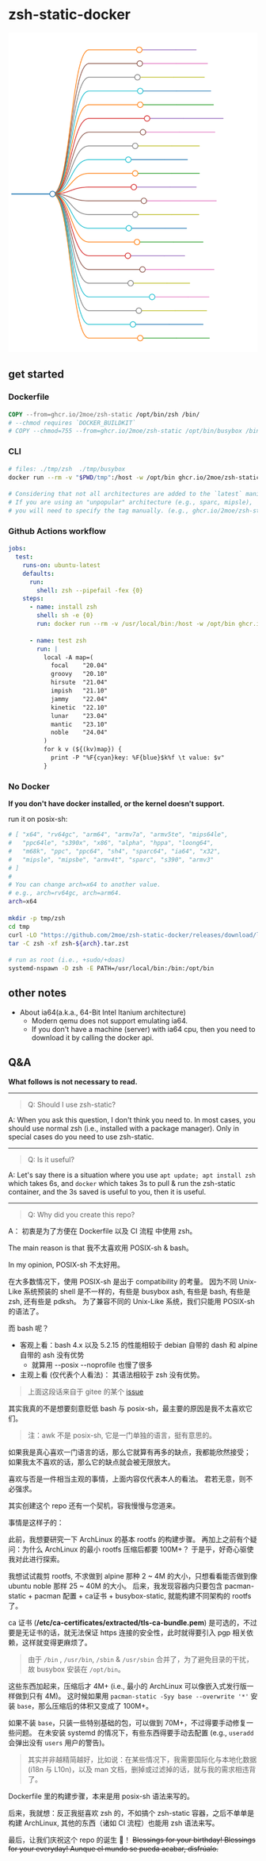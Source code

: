 # zsh-static-docker

![platforms](./assets/markmap/platforms.svg)

## get started

### Dockerfile

```dockerfile
COPY --from=ghcr.io/2moe/zsh-static /opt/bin/zsh /bin/
# --chmod requires `DOCKER_BUILDKIT`
# COPY --chmod=755 --from=ghcr.io/2moe/zsh-static /opt/bin/busybox /bin/ash
```

### CLI

```sh
# files: ./tmp/zsh  ./tmp/busybox
docker run --rm -v "$PWD/tmp":/host -w /opt/bin ghcr.io/2moe/zsh-static cp -L busybox zsh /host/

# Considering that not all architectures are added to the `latest` manifest.
# If you are using an "unpopular" architecture (e.g., sparc, mipsle),
# you will need to specify the tag manually. (e.g., ghcr.io/2moe/zsh-static:mipsle)
```

### Github Actions workflow

```yaml
jobs:
  test:
    runs-on: ubuntu-latest
    defaults:
      run:
        shell: zsh --pipefail -fex {0}
    steps:
      - name: install zsh
        shell: sh -e {0}
        run: docker run --rm -v /usr/local/bin:/host -w /opt/bin ghcr.io/2moe/zsh-static cp -L zsh /host/

      - name: test zsh
        run: |
          local -A map=(
            focal    "20.04"
            groovy   "20.10"
            hirsute  "21.04"
            impish   "21.10"
            jammy    "22.04"
            kinetic  "22.10"
            lunar    "23.04"
            mantic   "23.10"
            noble    "24.04"
          )
          for k v (${(kv)map}) {
            print -P "%F{cyan}key: %F{blue}$k%f \t value: $v"
          }
```

### No Docker

**If you don't have docker installed, or the kernel doesn't support.**

run it on posix-sh:

```sh
# [ "x64", "rv64gc", "arm64", "armv7a", "armv5te", "mips64le",
#   "ppc64le", "s390x", "x86", "alpha", "hppa", "loong64",
#   "m68k", "ppc", "ppc64", "sh4", "sparc64", "ia64", "x32",
#   "mipsle", "mipsbe", "armv4t", "sparc", "s390", "armv3"
# ]
#
# You can change arch=x64 to another value.
# e.g., arch=rv64gc, arch=arm64.
arch=x64

mkdir -p tmp/zsh
cd tmp
curl -LO "https://github.com/2moe/zsh-static-docker/releases/download/latest/zsh-${arch}.tar.zst"
tar -C zsh -xf zsh-${arch}.tar.zst

# run as root (i.e., +sudo/+doas)
systemd-nspawn -D zsh -E PATH=/usr/local/bin:/bin:/opt/bin
```

## other notes

- About ia64(a.k.a., 64-Bit Intel Itanium architecture)
  - Modern qemu does not support emulating ia64.
  - If you don't have a machine (server) with ia64 cpu, then you need to download it by calling the docker api.

## Q&A

**What follows is not necessary to read.**

---

> Q: Should I use zsh-static?

A: When you ask this question, I don't think you need to.
In most cases, you should use normal zsh (i.e., installed with a package manager).
Only in special cases do you need to use zsh-static.

---

> Q: Is it useful?

A: Let's say there is a situation where you use `apt update; apt install zsh` which takes 6s, and `docker` which takes 3s to pull & run the zsh-static container, and the 3s saved is useful to you, then it is useful.

---

> Q: Why did you create this repo?

A：
初衷是为了方便在 Dockerfile 以及 CI 流程 中使用 zsh。

The main reason is that 我不太喜欢用 POSIX-sh & bash。

In my opinion, POSIX-sh 不太好用。

在大多数情况下，使用 POSIX-sh 是出于 compatibility 的考量。
因为不同 Unix-Like 系统预装的 shell 是不一样的，有些是 busybox ash, 有些是 bash, 有些是 zsh, 还有些是 pdksh。
为了兼容不同的 Unix-Like 系统，我们只能用 POSIX-sh 的语法了。

而 bash 呢？

- 客观上看：bash 4.x 以及 5.2.15 的性能相较于 debian 自带的 dash 和 alpine 自带的 ash 没有优势
  - 就算用 --posix --noprofile 也慢了很多
- 主观上看 (仅代表个人看法)： 其语法相较于 zsh 没有优势。

> 上面这段话来自于 gitee 的某个 [issue](https://gitee.com/mo2/linux/issues/I91P73)

其实我真的不是想要刻意贬低 bash 与 posix-sh，最主要的原因是我不太喜欢它们。

> 注：awk 不是 posix-sh, 它是一门单独的语言，挺有意思的。

如果我是真心喜欢一门语言的话，那么它就算有再多的缺点，我都能欣然接受；
如果我太不喜欢的话，那么它的缺点就会被无限放大。

喜欢与否是一件相当主观的事情，上面内容仅代表本人的看法。
君若无意，则不必强求。

其实创建这个 repo 还有一个契机，容我慢慢与您道来。

事情是这样子的：

此前，我想要研究一下 ArchLinux 的基本 rootfs 的构建步骤。
再加上之前有个疑问：为什么 ArchLinux 的最小 rootfs 压缩后都要 100M+？
于是乎，好奇心驱使我对此进行探索。

我想试试裁剪 rootfs, 不求做到 alpine 那种 2 ~ 4M 的大小，只想看看能否做到像 ubuntu noble 那样 25 ~ 40M 的大小。
后来，我发现容器内只要包含 pacman-static + pacman 配置 + ca证书 + busybox-static, 就能构建不同架构的 rootfs 了。

ca 证书 (**/etc/ca-certificates/extracted/tls-ca-bundle.pem**) 是可选的，不过要是无证书的话，就无法保证 https 连接的安全性，此时就得要引入 pgp 相关依赖，这样就变得更麻烦了。

> 由于 `/bin` , `/usr/bin`,  `/sbin` & `/usr/sbin` 合并了，为了避免目录的干扰，故 busybox 安装在 `/opt/bin`。

这些东西加起来，压缩后才 4M+ (i.e., 最小的 ArchLinux 可以像嵌入式发行版一样做到只有 4M)。
这时候如果用 `pacman-static -Syy base --overwrite '*'` 安装 `base`，那么压缩后的体积又变成了 100M+。

如果不装 `base`，只装一些特别基础的包，可以做到 70M+，不过得要手动修复一些问题。
在未安装 systemd 的情况下，有些东西得要手动去配置 (e.g., `useradd` 会弹出没有 `users` 用户的警告)。

> 其实并非越精简越好，比如说：在某些情况下，我需要国际化与本地化数据 (i18n 与 L10n)，以及 man 文档，删掉或过滤掉的话，就与我的需求相违背了。

Dockerfile 里的构建步骤，本来是用 posix-sh 语法来写的。

后来，我就想：反正我挺喜欢 zsh 的，不如搞个 zsh-static 容器，之后不单单是构建 ArchLinux,
其他的东西（诸如 CI 流程）也能用 zsh 语法来写。

最后，让我们庆祝这个 repo 的诞生 🥳！
<del>
Blessings for your birthday!
Blessings for your everyday!
Aunque el mundo se pueda acabar, disfrúalo.
</del>
